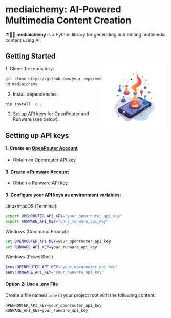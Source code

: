 # mediaichemy: AI-Powered Multimedia Content Creation

⚗️🧪🧫 **mediaichemy** is a Python library for generating and editing multimedia content using AI.
 
  
    
            






## Getting Started

<img src="logo.png" width="200px" align="right" alt="mediaichemy logo">
1. Clone the repository:

```bash
git clone https://github.com/your-repo/mediaichemy.git
cd mediaichemy

```

2. Install dependencies:

```bash
pip install -e .
```

3. Set up API keys for OpenRouter and Runware (see below).


## Setting up API keys

#### 1. Create an [OpenRouter Account](https://openrouter.ai/signup)
- Obtain an [Openrouter API key](https://openrouter.ai/keys)
#### 3. Create a [Runware Account](https://runware.ai)
- Obtain a [Runware API key](https://my.runware.ai/keys)

#### 3. Configure your API keys as environment variables:

Linux/macOS (Terminal):
```bash
export OPENROUTER_API_KEY="your_openrouter_api_key"
export RUNWARE_API_KEY="your_runware_api_key"
```

Windows (Command Prompt):
```cmd
set OPENROUTER_API_KEY=your_openrouter_api_key
set RUNWARE_API_KEY=your_runware_api_key
```

Windows (PowerShell)
```powershell
$env:OPENROUTER_API_KEY="your_openrouter_api_key"
$env:RUNWARE_API_KEY="your_runware_api_key"
```

#### Option 2: Use a .env File

Create a file named `.env` in your project root with the following content:
```
OPENROUTER_API_KEY=your_openrouter_api_key
RUNWARE_API_KEY=your_runware_api_key
```
